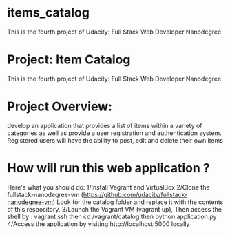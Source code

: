 # items_catalog
This is the fourth project of Udacity: Full Stack Web Developer Nanodegree

# Project: Item Catalog
This is the fourth project of Udacity: Full Stack Web Developer Nanodegree

# Project Overview:
develop an application that provides a list of items within a variety of categories as well as provide a user registration and authentication system. 
Registered users will have the ability to post, edit and delete their own items

# How will run this web application ?
Here's what you should do:
1/Install Vagrant and VirtualBox
2/Clone the fullstack-nanodegree-vm (https://github.com/udacity/fullstack-nanodegree-vm) Look for the catalog folder and replace it with the contents of this respository.
3/Launch the Vagrant VM (vagrant up), Then access the shell by : vagrant ssh then cd /vagrant/catalog then python application.py
4/Access the application by visiting http://localhost:5000 locally
